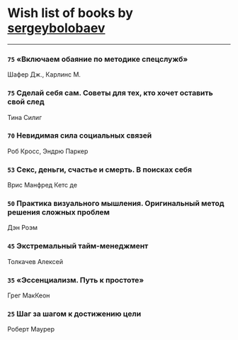 # Wish list of books by [sergeybolobaev](http://vk.com/id37918255)
---

### `75` «Включаем обаяние по методике спецслужб»
Шафер Дж., Карлинс М.

### `75` Сделай себя сам. Советы для тех, кто хочет оставить свой след
Тина Силиг

### `70` Невидимая сила социальных связей
Роб Кросс, Эндрю Паркер

### `53` Секс, деньги, счастье и смерть. В поисках себя
Врис Манфред Кетс де

### `50` Практика визуального мышления. Оригинальный метод решения сложных проблем
Дэн Роэм

### `45` Экстремальный тайм-менеджмент
Толкачев Алексей

### `35` «Эссенциализм. Путь к простоте»
Грег МакКеон

### `25` Шаг за шагом к достижению цели
Роберт Маурер

